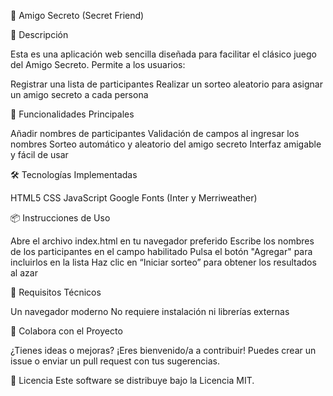 🎁 Amigo Secreto (Secret Friend)

📝 Descripción

Esta es una aplicación web sencilla diseñada para facilitar el clásico juego del Amigo Secreto. Permite a los usuarios:

Registrar una lista de participantes
Realizar un sorteo aleatorio para asignar un amigo secreto a cada persona

🚀 Funcionalidades Principales

Añadir nombres de participantes
Validación de campos al ingresar los nombres
Sorteo automático y aleatorio del amigo secreto
Interfaz amigable y fácil de usar

🛠️ Tecnologías Implementadas

HTML5
CSS
JavaScript
Google Fonts (Inter y Merriweather)

📦 Instrucciones de Uso

Abre el archivo index.html en tu navegador preferido
Escribe los nombres de los participantes en el campo habilitado
Pulsa el botón "Agregar" para incluirlos en la lista
Haz clic en “Iniciar sorteo” para obtener los resultados al azar

🔧 Requisitos Técnicos

Un navegador moderno
No requiere instalación ni librerías externas

🤝 Colabora con el Proyecto

¿Tienes ideas o mejoras? ¡Eres bienvenido/a a contribuir! Puedes crear un issue o enviar un pull request con tus sugerencias.

📄 Licencia
Este software se distribuye bajo la Licencia MIT.